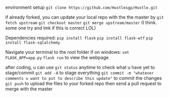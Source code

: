 environment setup
```git clone https://github.com/Hustlesgp/Hustle.git```

if already forked, you can update your local repo with the the master by
```git fetch upstream```
```git checkout master```
```git merge upstream/master```
(I think. some one try and lmk if this is correct LOL)

Dependencies required:
```pip install flask```
```pip install flask-wtf```
```pip install flask-sqlalchemy```


Navigate your terminal to the root folder
if on windows:
```set FLASK_APP=app.py```
```flask run``` to view the webpage

after coding,
u can use ```git status``` anytime to check what u have yet to stage/commit
```git add -A``` to stage everything
```git commit -m "whatever comments u want to put to describe this update"``` to commit the changes
```git push``` to upload the files to your forked repo
then send a pull request to merge with the master
